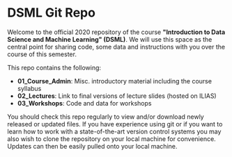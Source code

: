 
# DSML Git Repo

Welcome to the official 2020 repository of the course **"Introduction to Data Science and Machine Learning" (DSML)**. We will use this space as the central point for sharing code, some data and instructions with you over the course of this semester.

This repo contains the following:

- **01_Course_Admin**: Misc. introductory material including the course syllabus
- **02_Lectures**: Link to final versions of lecture slides (hosted on ILIAS)
- **03_Workshops**: Code and data for workshops

You should check this repo regularly to view and/or download newly released or updated files. If you have experience using git or if you want to learn how to work with a state-of-the-art version control systems you may also wish to clone the repository on your local machine for convenience. Updates can then be easily pulled onto your local machine.
